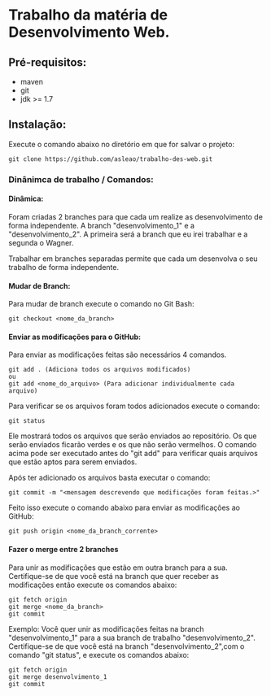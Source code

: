 # Trabalho da matéria de Desenvolvimento Web.

## Pré-requisitos:

* maven
* git
* jdk >= 1.7

## Instalação:

Execute o comando abaixo no diretório em que for salvar o projeto:

    git clone https://github.com/asleao/trabalho-des-web.git

### Dinânimca de trabalho / Comandos:

#### Dinâmica:
Foram criadas 2 branches para que cada um realize as desenvolvimento de forma
independente. A branch "desenvolvimento_1" e a "desenvolvimento_2". A primeira
será a branch que eu irei trabalhar e a segunda o Wagner.

Trabalhar em branches separadas permite que cada um desenvolva o seu trabalho de
forma independente.

#### Mudar de Branch:

Para mudar de branch execute o comando no Git Bash:

    git checkout <nome_da_branch>

#### Enviar as modificações para o GitHub:

Para enviar as modificações feitas são necessários 4 comandos.

    git add . (Adiciona todos os arquivos modificados)
    ou
    git add <nome_do_arquivo> (Para adicionar individualmente cada arquivo)

Para verificar se os arquivos foram todos adicionados execute o comando:

    git status

Ele mostrará todos os arquivos que serão enviados ao repositório. Os que serão
enviados ficarão verdes e os que não serão vermelhos. O comando acima pode ser
executado antes do "git add" para verificar quais arquivos que estão aptos para
serem enviados.

Após ter adicionado os arquivos basta executar o comando:

    git commit -m "<mensagem descrevendo que modificações foram feitas.>" 

Feito isso execute o comando abaixo para enviar as modificações ao GitHub:

    git push origin <nome_da_branch_corrente>

#### Fazer o merge entre 2 branches

Para unir as modificações que estão em outra branch para a sua. Certifique-se de
que você está na branch que quer receber as modificações então execute
os comandos abaixo:

    git fetch origin
    git merge <nome_da_branch>
    git commit

Exemplo:
Você quer unir as modificações feitas na branch "desenvolvimento_1" para a sua
branch de trabalho "desenvolvimento_2". Certifique-se de que você está na
branch "desenvolvimento_2",com o comando "git status", e execute os comandos abaixo:

    git fetch origin
    git merge desenvolvimento_1
    git commit

